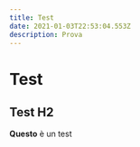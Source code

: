 ```yaml
---
title: Test
date: 2021-01-03T22:53:04.553Z
description: Prova
---
```

# Test

## Test H2

**Questo** è un test